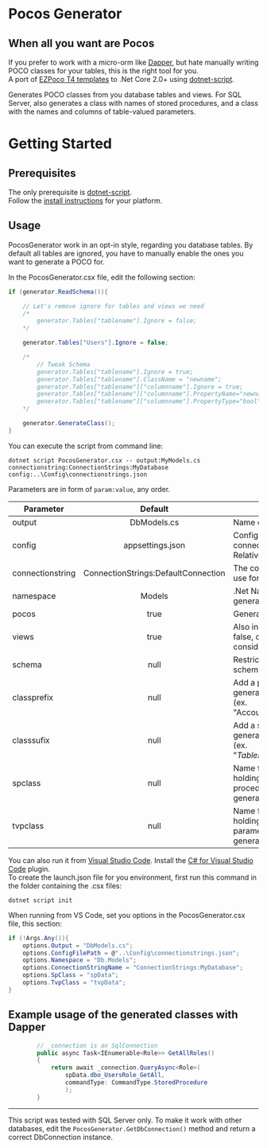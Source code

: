 
Pocos Generator
===============

When all you want are Pocos
---------------------------

If you prefer to work with a micro-orm like [Dapper](https://github.com/StackExchange/Dapper), but hate manually writing POCO classes for your tables, this is the right tool for you.  
A port of [EZPoco T4 templates](https://github.com/davidsavagejr/ezpoco) to .Net Core 2.0+ using [dotnet-script](https://github.com/filipw/dotnet-script/).  

Generates POCO classes from you database tables and views. For SQL Server, also generates a class with names of stored procedures, and a class with the names and columns of table-valued parameters.  

Getting Started
===============

Prerequisites
-------------

The only prerequisite is [dotnet-script](https://github.com/filipw/dotnet-script/).  
Follow the [install instructions](https://github.com/filipw/dotnet-script/#installing) for your platform.

Usage
-----

PocosGenerator work in an opt-in style, regarding you database tables. By default all tables are ignored, you have to manually enable the ones you want to generate a POCO for.  

In the PocosGenerator.csx file, edit the following section:

```C#
if (generator.ReadSchema()){

    // Let's remove ignore for tables and views we need
    /*
        generator.Tables["tablename"].Ignore = false;
    */

    generator.Tables["Users"].Ignore = false;

    /*
        // Tweak Schema
        generator.Tables["tablename"].Ignore = true;                        // To ignore a table
        generator.Tables["tablename"].ClassName = "newname";                // To change the class name of a table
        generator.Tables["tablename"]["columnname"].Ignore = true;          // To ignore a column
        generator.Tables["tablename"]["columnname"].PropertyName="newname"; // To change the property name of a column
        generator.Tables["tablename"]["columnname"].PropertyType="bool";    // To change the property type of a column
    */

    generator.GenerateClass();
}
```

You can execute the script from command line:

```shell
dotnet script PocosGenerator.csx -- output:MyModels.cs connectionstring:ConnectionStrings:MyDatabase config:..\Config\connectionstrings.json
```

Parameters are in form of `param:value`, any order.  

 Parameter | Default       | Purpose  
-----------|:-------------:|----------
 output    | DbModels.cs   | Name of created file.
 config    | appsettings.json | Config file to read the connection string from. Relative to script location.
 connectionstring | ConnectionStrings:DefaultConnection | The connection string to use for the database.
 namespace    | Models  | .Net Namespace of the generated classes.
 pocos    | true | Generate POCOs.
 views    | true | Also include views. If false, only tables are considered.
 schema    | null | Restrict to a specific schema (ex. "dbo.").
 classprefix    | null | Add a prefix to the generated class names (ex. "Accounting*TableName*").
 classsufix    | null | Add a sufix to the generated class names (ex. "*TableName*Reporting").
 spclass    | null | Name for the class holding the stored procedures. Not generated if null.
 tvpclass    | null | Name for the class holding the table valued parameters. Not generated if null.

You can also run it from [Visual Studio Code](https://code.visualstudio.com/). Install the [C# for Visual Studio Code](https://github.com/OmniSharp/omnisharp-vscode/blob/master/debugger.md) plugin.  
To create the launch.json file for you environment, first run this command in the folder containing the .csx files:

```shell
dotnet script init
```

When running from VS Code, set you options in the PocosGenerator.csx file, this section:

```C#
if (!Args.Any()){ 
    options.Output = "DbModels.cs";
    options.ConfigFilePath = @"..\Config\connectionstrings.json";
    options.Namespace = "Db.Models";
    options.ConnectionStringName = "ConnectionStrings:MyDatabase";
    options.SpClass = "spData";
    options.TvpClass = "tvpData";
}
```

Example usage of the generated classes with Dapper
--------------------------------------------------

```C#
        // _connection is an SqlConnection
        public async Task<IEnumerable<Role>> GetAllRoles()
        {
            return await _connection.QueryAsync<Role>(
                spData.dbo_UsersRole_GetAll,
                commandType: CommandType.StoredProcedure
                );
        }
```

---
This script was tested with SQL Server only. To make it work with other databases, edit the `PocosGenerator.GetDbConnection()` method and return a correct DbConnection instance.
